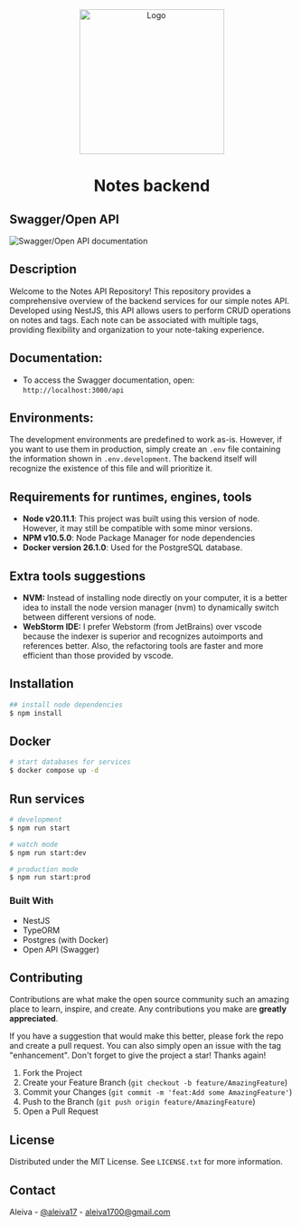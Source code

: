 <div align="center">
  <img src="https://cdn-icons-png.freepik.com/512/3982/3982361.png" alt="Logo" width="256" height="256">
  <h1 align="center">Notes backend</h1>
</div>

## Swagger/Open API
<img src="https://i.imgur.com/SxGVYVi.png" alt="Swagger/Open API documentation">

## Description

Welcome to the Notes API Repository! This repository provides a comprehensive overview of the backend services for our simple notes API. Developed using NestJS, this API allows users to perform CRUD operations on notes and tags. Each note can be associated with multiple tags, providing flexibility and organization to your note-taking experience.

## Documentation:
- To access the Swagger documentation, open: `http://localhost:3000/api`

## Environments:
The development environments are predefined to work as-is. However, if you want to use them in production, simply create an `.env` file containing the information shown in `.env.development`. The backend itself will recognize the existence of this file and will prioritize it.

## Requirements for runtimes, engines, tools
- **Node v20.11.1**: This project was built using this version of node. However, it may still be compatible with some minor versions.
- **NPM v10.5.0**: Node Package Manager for node dependencies
- **Docker version 26.1.0**: Used for the PostgreSQL database.

## Extra tools suggestions
- **NVM:** Instead of installing node directly on your computer, it is a better idea to install the node version manager (nvm) to dynamically switch between different versions of node.
- **WebStorm IDE:** I prefer Webstorm (from JetBrains) over vscode because the indexer is superior and recognizes autoimports and references better. Also, the refactoring tools are faster and more efficient than those provided by vscode.


## Installation

```bash
## install node dependencies
$ npm install
```

## Docker

```bash
# start databases for services
$ docker compose up -d
```

## Run services
```bash
# development
$ npm run start

# watch mode
$ npm run start:dev

# production mode
$ npm run start:prod
```

### Built With
- NestJS
- TypeORM
- Postgres (with Docker)
- Open API (Swagger)

<!-- CONTRIBUTING -->
## Contributing

Contributions are what make the open source community such an amazing place to learn, inspire, and create. Any contributions you make are **greatly appreciated**.

If you have a suggestion that would make this better, please fork the repo and create a pull request. You can also simply open an issue with the tag "enhancement".
Don't forget to give the project a star! Thanks again!

1. Fork the Project
2. Create your Feature Branch (`git checkout -b feature/AmazingFeature`)
3. Commit your Changes (`git commit -m 'feat:Add some AmazingFeature'`)
4. Push to the Branch (`git push origin feature/AmazingFeature`)
5. Open a Pull Request

<!-- LICENSE -->
## License
Distributed under the MIT License. See `LICENSE.txt` for more information.

<!-- CONTACT -->
## Contact
Aleiva - [@aleiva17](https://github.com/aleiva17) - aleiva1700@gmail.com